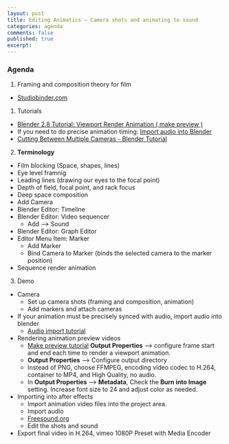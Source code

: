 ```yaml
---
layout: post
title: Editing Animatics – Camera shots and animating to sound
categories: agenda
comments: false
published: true
excerpt:
---
```


### Agenda

1. Framing and composition theory for film
  - [Studiobinder.com](https://www.studiobinder.com/blog/rules-of-shot-composition-in-film/)
1. Tutorials
  - [Blender 2.8 Tutorial: Viewport Render Animation \( make preview \)](https://www.youtube.com/watch?v=QuVZGDbly3g)
  - If you need to do precise animation timing: [Import audio into Blender](https://www.youtube.com/watch?v=9w-6Lk1OJbg)
  - [Cutting Between Multiple Cameras - Blender Tutorial](https://www.youtube.com/watch?v=93bBtxuf9Dg)
2. **Terminology**
  - Film blocking (Space, shapes, lines)
  - Eye level framnig
  - Leading lines (drawing our eyes to the focal point)
  - Depth of field, focal point, and rack focus
  - Deep space composition
  - Add Camera
  - Blender Editor: Timeline
  - Blender Editor: Video sequencer
    - Add --> Sound
  - Blender Editor: Graph Editor
  - Editor Menu Item: Marker
    - Add Marker
    - Bind Camera to Marker (binds the selected camera to the marker position)
  - Sequence render animation
3. Demo
  - Camera
    - Set up camera shots (framing and composition, animation)
    - Add markers and attach cameras
  - If your animation must be precisely synced with audio, import audio into blender
    - [Audio import tutorial](https://www.youtube.com/watch?v=qjSSiltPMyk)
  - Rendering animation preview videos
    - [Make preview tutorial](https://www.youtube.com/watch?v=QuVZGDbly3g)
    **Output Properties** –> configure frame start and end each time to render a viewport animation.
    - **Output Properties** –> Configure output directory
    - Instead of PNG, choose FFMPEG, encoding video codec to H.264, container to MP4, and High Quality, no audio.
    - In **Output Properties** –> **Metadata**, Check the **Burn into Image** setting. Increase font size to 24 and adjust color as needed.
  - Importing into after effects
    - Import animation video files into the project area.
    - Import audio
    - [Freesound.org](https://freesound.org)
    - Edit the shots and sound
  - Export final video in H.264, vimeo 1080P Preset with Media Encoder

